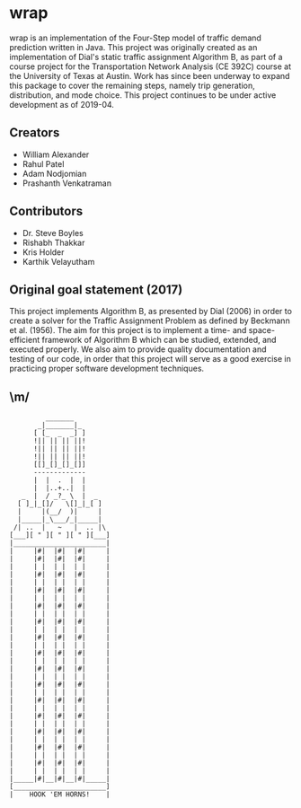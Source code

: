 # wrap
wrap is an implementation of the Four-Step model of traffic demand prediction written in Java. This project was originally created as an implementation of Dial's static traffic assignment Algorithm B, as part of a course project for the Transportation Network Analysis (CE 392C) course at the University of Texas at Austin. Work has since been underway to expand this package to cover the remaining steps, namely trip generation, distribution, and mode choice. This project continues to be under active development as of 2019-04.

## Creators
* William Alexander
* Rahul Patel
* Adam Nodjomian
* Prashanth Venkatraman

## Contributors
* Dr. Steve Boyles
* Rishabh Thakkar
* Kris Holder
* Karthik Velayutham

## Original goal statement (2017)
This project implements Algorithm B, as presented by Dial (2006) in order to create a solver for the Traffic Assignment Problem as defined by Beckmann et al. (1956). The aim for this project is to implement a time- and space-efficient framework of Algorithm B which can be studied, extended, and executed properly. We also aim to provide quality documentation and testing of our code, in order that this project will serve as a good exercise in practicing proper software development techniques. 

## \m/
             _______
           _|_______|_
          [ [_  _  _] ]
          !|| || || ||!
          !|| || || ||!
          !|| || || ||!
          [[]_[]_[]_[]]
          -------------
          |  |  .  |  |
          |  |..+..|  |
       _  |  / _?_ \  |  _
      [ ]_|_[]/   \[]_|_[ ]
      |     |(__/  )|     |
      |_____|_\___/_|_____|
     /| ..  |   ~   |  .. |\
    [___][ " ][ " ][ " ][___]
    |_______________________|
    |     |#|  |#|  |#|     |
    |     |#|  |#|  |#|     |
    |     | |  | |  | |     |
    |     |#|  |#|  |#|     |
    |     | |  | |  | |     |
    |     |#|  |#|  |#|     |
    |     | |  | |  | |     |
    |     |#|  |#|  |#|     |
    |     | |  | |  | |     |
    |     |#|  |#|  |#|     |
    |     | |  | |  | |     |
    |     |#|  |#|  |#|     |
    |     | |  | |  | |     |
    |     |#|  |#|  |#|     |
    |     | |  | |  | |     |
    |     |#|  |#|  |#|     |
    |     | |  | |  | |     |
    |     |#|  |#|  |#|     |
    |     | |  | |  | |     |
    |     |#|  |#|  |#|     |
    |     | |  | |  | |     |
    |     |#|  |#|  |#|     |
    |     | |  | |  | |     |
    |     |#|  |#|  |#|     |
    |     | |  | |  | |     |
    |     |#|  |#|  |#|     |
    |     | |  | |  | |     |
    |     |#|  |#|  |#|     |
    |     | |  | |  | |     |
    |_____|#|__|#|__|#|_____|
    [_______________________]  
    |    HOOK 'EM HORNS!    |
